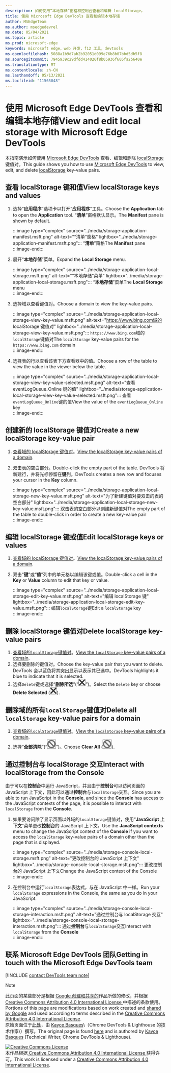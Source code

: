 ```yaml
---
description: 如何使用“本地存储”窗格和控制台查看和编辑 localStorage。
title: 使用 Microsoft Edge DevTools 查看和编辑本地存储
author: MSEdgeTeam
ms.author: msedgedevrel
ms.date: 05/04/2021
ms.topic: article
ms.prod: microsoft-edge
keywords: microsoft edge，web 开发，f12 工具，devtools
ms.openlocfilehash: 5088a1b9d7ab2b92051d099e76b8b07bbd5db5f8
ms.sourcegitcommit: 7945939c29dfdd414020f8b05936f605fa2b640e
ms.translationtype: MT
ms.contentlocale: zh-CN
ms.lasthandoff: 05/13/2021
ms.locfileid: "11565048"
---
```

<!-- Copyright Kayce Basques 

   Licensed under the Apache License, Version 2.0 (the "License");
   you may not use this file except in compliance with the License.
   You may obtain a copy of the License at

       https://www.apache.org/licenses/LICENSE-2.0

   Unless required by applicable law or agreed to in writing, software
   distributed under the License is distributed on an "AS IS" BASIS,
   WITHOUT WARRANTIES OR CONDITIONS OF ANY KIND, either express or implied.
   See the License for the specific language governing permissions and
   limitations under the License.  -->  
# <a name="view-and-edit-local-storage-with-microsoft-edge-devtools"></a><span data-ttu-id="fd124-104">使用 Microsoft Edge DevTools 查看和编辑本地存储</span><span class="sxs-lookup"><span data-stu-id="fd124-104">View and edit local storage with Microsoft Edge DevTools</span></span>  

<span data-ttu-id="fd124-105">本指南演示如何使用 [Microsoft Edge DevTools][MicrosoftEdgeDevTools] 查看、编辑和删除 [localStorage][MDNWindowsLocalStorage] 键值对。</span><span class="sxs-lookup"><span data-stu-id="fd124-105">This guide shows you how to use [Microsoft Edge DevTools][MicrosoftEdgeDevTools] to view, edit, and delete [localStorage][MDNWindowsLocalStorage] key-value pairs.</span></span>  

## <a name="view-localstorage-keys-and-values"></a><span data-ttu-id="fd124-106">查看 localStorage 键和值</span><span class="sxs-lookup"><span data-stu-id="fd124-106">View localStorage keys and values</span></span>  

1.  <span data-ttu-id="fd124-107">选择“**应用程序**”选项卡以打开“**应用程序**”工具。</span><span class="sxs-lookup"><span data-stu-id="fd124-107">Choose the **Application** tab to open the **Application** tool.</span></span>  <span data-ttu-id="fd124-108">“**清单**”窗格默认显示。</span><span class="sxs-lookup"><span data-stu-id="fd124-108">The **Manifest** pane is shown by default.</span></span>  
    
    :::image type="complex" source="../media/storage-application-manifest.msft.png" alt-text="“清单”窗格" lightbox="../media/storage-application-manifest.msft.png":::
       <span data-ttu-id="fd124-110">“**清单**”窗格</span><span class="sxs-lookup"><span data-stu-id="fd124-110">The **Manifest** pane</span></span>  
    :::image-end:::  
    
1.  <span data-ttu-id="fd124-111">展开“**本地存储**”菜单。</span><span class="sxs-lookup"><span data-stu-id="fd124-111">Expand the **Local Storage** menu.</span></span>  
    
    :::image type="complex" source="../media/storage-application-local-storage.msft.png" alt-text="“本地存储”菜单" lightbox="../media/storage-application-local-storage.msft.png":::
       <span data-ttu-id="fd124-113">“**本地存储**”菜单</span><span class="sxs-lookup"><span data-stu-id="fd124-113">The **Local Storage** menu</span></span>  
    :::image-end:::  
    
1.  <span data-ttu-id="fd124-114">选择域以查看键值对。</span><span class="sxs-lookup"><span data-stu-id="fd124-114">Choose a domain to view the key-value pairs.</span></span>  
    
    :::image type="complex" source="../media/storage-application-local-storage-view-key-value.msft.png" alt-text="https://www.bing.com域的 localStorage 键值对" lightbox="../media/storage-application-local-storage-view-key-value.msft.png":::
       <span data-ttu-id="fd124-116">`https://www.bing.com`域的`localStorage`键值对</span><span class="sxs-lookup"><span data-stu-id="fd124-116">The `localStorage` key-value pairs for the `https://www.bing.com` domain</span></span>  
    :::image-end:::  
    
1.  <span data-ttu-id="fd124-117">选择表的行以查看该表下方查看器中的值。</span><span class="sxs-lookup"><span data-stu-id="fd124-117">Choose a row of the table to view the value in the viewer below the table.</span></span>  
    
    :::image type="complex" source="../media/storage-application-local-storage-view-key-value-selected.msft.png" alt-text="查看 eventLogQueue_Online 键的值" lightbox="../media/storage-application-local-storage-view-key-value-selected.msft.png":::
       <span data-ttu-id="fd124-119">查看`eventLogQueue_Online`键的值</span><span class="sxs-lookup"><span data-stu-id="fd124-119">View the value of the `eventLogQueue_Online` key</span></span>  
    :::image-end:::  
    
## <a name="create-a-new-localstorage-key-value-pair"></a><span data-ttu-id="fd124-120">创建新的 localStorage 键值对</span><span class="sxs-lookup"><span data-stu-id="fd124-120">Create a new localStorage key-value pair</span></span>  

1.  <span data-ttu-id="fd124-121">[查看域的 localStorage 键值对](#view-localstorage-keys-and-values)。</span><span class="sxs-lookup"><span data-stu-id="fd124-121">[View the localStorage key-value pairs of a domain](#view-localstorage-keys-and-values).</span></span>  
1.  <span data-ttu-id="fd124-122">双击表的空白部分。</span><span class="sxs-lookup"><span data-stu-id="fd124-122">Double-click the empty part of the table.</span></span>  <span data-ttu-id="fd124-123">DevTools 将新建行，并将光标停留在**键**列。</span><span class="sxs-lookup"><span data-stu-id="fd124-123">DevTools creates a new row and focuses your cursor in the **Key** column.</span></span>  
    
    :::image type="complex" source="../media/storage-application-local-storage-new-key-value.msft.png" alt-text="为了新建键值对要双击的表的空白部分" lightbox="../media/storage-application-local-storage-new-key-value.msft.png":::
       <span data-ttu-id="fd124-125">双击表的空白部分以创建新键值对</span><span class="sxs-lookup"><span data-stu-id="fd124-125">The empty part of the table to double-click in order to create a new key-value pair</span></span>  
    :::image-end:::  
    
## <a name="edit-localstorage-keys-or-values"></a><span data-ttu-id="fd124-126">编辑 localStorage 键或值</span><span class="sxs-lookup"><span data-stu-id="fd124-126">Edit localStorage keys or values</span></span>  

1.  <span data-ttu-id="fd124-127">[查看域的 localStorage 键值对](#view-localstorage-keys-and-values)。</span><span class="sxs-lookup"><span data-stu-id="fd124-127">[View the localStorage key-value pairs of a domain](#view-localstorage-keys-and-values).</span></span>  
1.  <span data-ttu-id="fd124-128">双击“**键**”或“**值**”列中的单元格以编辑该键或值。</span><span class="sxs-lookup"><span data-stu-id="fd124-128">Double-click a cell in the **Key** or **Value** column to edit that key or value.</span></span>  
    
    :::image type="complex" source="../media/storage-application-local-storage-edit-key-value.msft.png" alt-text="编辑 localStorage 键" lightbox="../media/storage-application-local-storage-edit-key-value.msft.png":::
       <span data-ttu-id="fd124-130">编辑`localStorage`键</span><span class="sxs-lookup"><span data-stu-id="fd124-130">Edit a `localStorage` key</span></span>  
    :::image-end:::  
    
## <a name="delete-localstorage-key-value-pairs"></a><span data-ttu-id="fd124-131">删除 localStorage 键值对</span><span class="sxs-lookup"><span data-stu-id="fd124-131">Delete localStorage key-value pairs</span></span>  

1.  <span data-ttu-id="fd124-132">[查看域的`localStorage`键值对](#view-localstorage-keys-and-values)。</span><span class="sxs-lookup"><span data-stu-id="fd124-132">[View the `localStorage` key-value pairs of a domain](#view-localstorage-keys-and-values).</span></span>  
1.  <span data-ttu-id="fd124-133">选择要删除的键值对。</span><span class="sxs-lookup"><span data-stu-id="fd124-133">Choose the key-value pair that you want to delete.</span></span>  <span data-ttu-id="fd124-134">DevTools 会以蓝色将其突出显示以表示其已选中。</span><span class="sxs-lookup"><span data-stu-id="fd124-134">DevTools highlights it blue to indicate that it is selected.</span></span>  
1.  <span data-ttu-id="fd124-135">选择`Delete`键或选择“**删除所选**”\(“![删除所选](../media/delete-icon.msft.png)”\)。</span><span class="sxs-lookup"><span data-stu-id="fd124-135">Select the `Delete` key or choose **Delete Selected** \(![Delete Selected](../media/delete-icon.msft.png)\).</span></span>  
    
## <a name="delete-all-localstorage-key-value-pairs-for-a-domain"></a><span data-ttu-id="fd124-136">删除域的所有`localStorage`键值对</span><span class="sxs-lookup"><span data-stu-id="fd124-136">Delete all `localStorage` key-value pairs for a domain</span></span>  

1.  <span data-ttu-id="fd124-137">[查看域的`localStorage`键值对](#view-localstorage-keys-and-values)。</span><span class="sxs-lookup"><span data-stu-id="fd124-137">[View the `localStorage` key-value pairs of a domain](#view-localstorage-keys-and-values).</span></span>  
1.  <span data-ttu-id="fd124-138">选择“**全部清除**”\(“![全部清除](../media/clear-icon.msft.png)”\)。</span><span class="sxs-lookup"><span data-stu-id="fd124-138">Choose **Clear All** \(![Clear All](../media/clear-icon.msft.png)\).</span></span>  
    
## <a name="interact-with-localstorage-from-the-console"></a><span data-ttu-id="fd124-139">通过控制台与 localStorage 交互</span><span class="sxs-lookup"><span data-stu-id="fd124-139">Interact with localStorage from the Console</span></span>  

<span data-ttu-id="fd124-140">由于可以在**控制台**中运行 JavaScript，并且由于**控制台**可以访问页面的 JavaScript 上下文，因此可以通过**控制台**与`localStorage`交互。</span><span class="sxs-lookup"><span data-stu-id="fd124-140">Since you are able to run JavaScript in the **Console**, and since the **Console** has access to the JavaScript contexts of the page, it is possible to interact with `localStorage` from the **Console**.</span></span>  

1.  <span data-ttu-id="fd124-141">如果要访问除了显示页面以外域的`localStorage`键值对，使用“**JavaScript 上下文**”菜单更改**控制台**的 JavaScript 上下文。</span><span class="sxs-lookup"><span data-stu-id="fd124-141">Use the **JavaScript contexts** menu to change the JavaScript context of the **Console** if you want to access the `localStorage` key-value pairs of a domain other than the page that is displayed.</span></span>  
    
    :::image type="complex" source="../media/storage-console-local-storage.msft.png" alt-text="更改控制台的 JavaScript 上下文" lightbox="../media/storage-console-local-storage.msft.png":::
       <span data-ttu-id="fd124-143">更改控制台的 JavaScript 上下文</span><span class="sxs-lookup"><span data-stu-id="fd124-143">Change the JavaScript context of the Console</span></span>  
    :::image-end:::  
    
1.  <span data-ttu-id="fd124-144">在控制台中运行`localStorage`表达式，与在 JavaScript 中一样。</span><span class="sxs-lookup"><span data-stu-id="fd124-144">Run your `localStorage` expressions in the Console, the same as you do in your JavaScript.</span></span>  
    
    :::image type="complex" source="../media/storage-console-local-storage-interaction.msft.png" alt-text="通过控制台与 localStorage 交互" lightbox="../media/storage-console-local-storage-interaction.msft.png":::
       <span data-ttu-id="fd124-146">通过**控制台**与`localStorage`交互</span><span class="sxs-lookup"><span data-stu-id="fd124-146">Interact with `localStorage` from the **Console**</span></span>  
    :::image-end:::  
    
## <a name="getting-in-touch-with-the-microsoft-edge-devtools-team"></a><span data-ttu-id="fd124-147">联系 Microsoft Edge DevTools 团队</span><span class="sxs-lookup"><span data-stu-id="fd124-147">Getting in touch with the Microsoft Edge DevTools team</span></span>  

[!INCLUDE [contact DevTools team note](../includes/contact-devtools-team-note.md)]  

<!-- links -->  

[MicrosoftEdgeDevTools]: ../../devtools-guide-chromium/index.md "Microsoft Edge (Chromium) 开发人员工具| Microsoft Docs"  

[MDNWindowsLocalStorage]: https://developer.mozilla.org/docs/Web/API/Window/localStorage "Window.localStorage | MDN"  

> [!NOTE]
> <span data-ttu-id="fd124-150">此页面的某些部分是根据 [Google 创建和共享的][GoogleSitePolicies]作品所做的修改，并根据[ Creative Commons Attribution 4.0 International License ][CCA4IL]中描述的条款使用。</span><span class="sxs-lookup"><span data-stu-id="fd124-150">Portions of this page are modifications based on work created and [shared by Google][GoogleSitePolicies] and used according to terms described in the [Creative Commons Attribution 4.0 International License][CCA4IL].</span></span>  
> <span data-ttu-id="fd124-151">原始页面位于[此处](https://developers.google.com/web/tools/chrome-devtools/storage/localstorage)，由 [Kayce Basques][KayceBasques]\（Chrome DevTools \& Lighthouse 的技术作家\）撰写。</span><span class="sxs-lookup"><span data-stu-id="fd124-151">The original page is found [here](https://developers.google.com/web/tools/chrome-devtools/storage/localstorage) and is authored by [Kayce Basques][KayceBasques] \(Technical Writer, Chrome DevTools \& Lighthouse\).</span></span>  

[![Creative Commons License][CCby4Image]][CCA4IL]  
<span data-ttu-id="fd124-153">本作品根据[ Creative Commons Attribution 4.0 International License ][CCA4IL]获得许可。</span><span class="sxs-lookup"><span data-stu-id="fd124-153">This work is licensed under a [Creative Commons Attribution 4.0 International License][CCA4IL].</span></span>  

[CCA4IL]: https://creativecommons.org/licenses/by/4.0  
[CCby4Image]: https://i.creativecommons.org/l/by/4.0/88x31.png  
[GoogleSitePolicies]: https://developers.google.com/terms/site-policies  
[KayceBasques]: https://developers.google.com/web/resources/contributors#kayce-basques  
